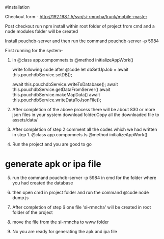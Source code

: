 #installation 

Checkout form - http://192.168.1.5/svn/si-rmncha/trunk/mobile-master


Post checkout run npm install within root folder of project from cmd and a node modules folder will
be created

Install pouchdb-server and then run the command pouchdb-server  -p 5984

First running for the system-
 1. in  @class app.compomnets.ts @method initializeAppWork() 

    write following code after @code  let dbSetUpJob = await this.pouchdbService.setDB();

      await this.pouchdbService.writeToDatabase();
      await this.pouchdbService.getDataFromServer()
      await this.pouchdbService.makeMapData()
      await this.pouchdbService.writeDataToJsonFile();

2. After completion of the above process there will be about 830 or more json files in your system download folder.Copy all the downloaded file to assets/data/


3. After completion of step 2 comment all the codes which we had written in step 1. @class app.compomnets.ts @method initializeAppWork()

4. Run the project and you are good to go

# generate apk or ipa file

5. run the command pouchdb-server  -p 5984 in cmd for the folder where you had created the database

6. then open cmd in project folder and run the command @code node dump.js

7. After completion of step 6 one file 'si-rmncha' will be created in root folder of the project

8. move the file from the si-rmncha to www folder

9. No you are ready for generating the apk and ipa file